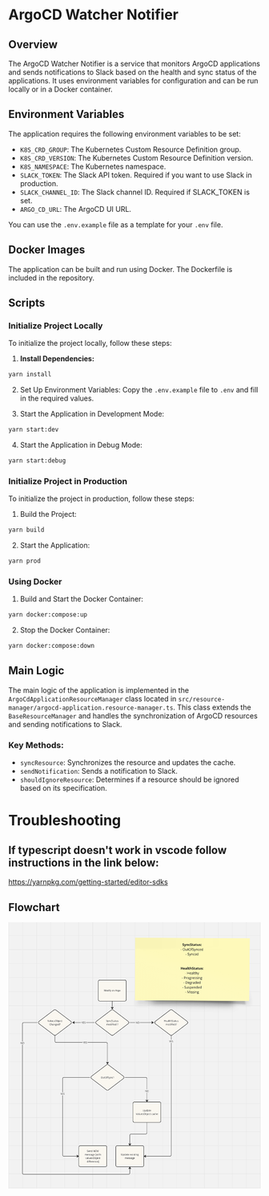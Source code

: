 # ArgoCD Watcher Notifier

## Overview

The ArgoCD Watcher Notifier is a service that monitors ArgoCD applications and sends notifications to Slack based on the health and sync status of the applications. It uses environment variables for configuration and can be run locally or in a Docker container.

## Environment Variables

The application requires the following environment variables to be set:

- `K8S_CRD_GROUP`: The Kubernetes Custom Resource Definition group.
- `K8S_CRD_VERSION`: The Kubernetes Custom Resource Definition version.
- `K8S_NAMESPACE`: The Kubernetes namespace.
- `SLACK_TOKEN`: The Slack API token. Required if you want to use Slack in production.
- `SLACK_CHANNEL_ID`: The Slack channel ID. Required if SLACK_TOKEN is set.
- `ARGO_CD_URL`: The ArgoCD UI URL.

You can use the `.env.example` file as a template for your `.env` file.

## Docker Images

The application can be built and run using Docker. The Dockerfile is included in the repository.

## Scripts

### Initialize Project Locally

To initialize the project locally, follow these steps:

1. **Install Dependencies:**

```sh
yarn install
```

2. Set Up Environment Variables: Copy the `.env.example` file to `.env` and fill in the required values.

3. Start the Application in Development Mode:

```sh
yarn start:dev
```

4. Start the Application in Debug Mode:

```sh
yarn start:debug
```

### Initialize Project in Production

To initialize the project in production, follow these steps:

1. Build the Project:

```sh
yarn build
```

2. Start the Application:

```sh
yarn prod
```

### Using Docker

1. Build and Start the Docker Container:

```sh
yarn docker:compose:up
```

2. Stop the Docker Container:

```sh
yarn docker:compose:down
```

## Main Logic

The main logic of the application is implemented in the `ArgoCdApplicationResourceManager` class located in `src/resource-manager/argocd-application.resource-manager.ts`. This class extends the `BaseResourceManager` and handles the synchronization of ArgoCD resources and sending notifications to Slack.

### Key Methods:

- `syncResource`: Synchronizes the resource and updates the cache.
- `sendNotification`: Sends a notification to Slack.
- `shouldIgnoreResource`: Determines if a resource should be ignored based on its specification.

# Troubleshooting

## If typescript doesn't work in vscode follow instructions in the link below:

https://yarnpkg.com/getting-started/editor-sdks

## Flowchart

![Flowchart](assets/flowchart.png)
